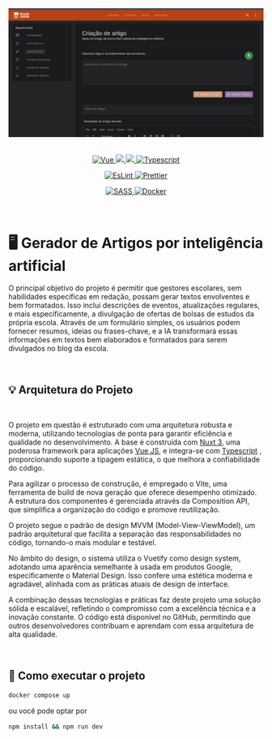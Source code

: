 <img src="./docs/assets/banner.png" />

<br/>
<br/>

<p align="center">
  <a href="https://vuejs.org/">
    <img alt="Vue" src="https://img.shields.io/badge/Vue.js-35495E?style=for-the-badge&logo=vue.js&logoColor=4FC08D">
  </a>
  
  <a href="https://vitejs.dev/">
    <img src="https://img.shields.io/static/v1?style=for-the-badge&message=Vite&color=646CFF&logo=Vite&logoColor=FFFFFF&label=">
  </a>

  <a href="https://vitest.dev/">
  <img src="https://img.shields.io/static/v1?style=for-the-badge&message=Vitest&color=6E9F18&logo=Vitest&logoColor=FFFFFF&label=">
  </a>
  
  <a href="https://www.typescriptlang.org/">
    <img alt="Typescript" src="https://img.shields.io/badge/TypeScript-007ACC?style=for-the-badge&logo=typescript&logoColor=white">
  </a>
</p>

<p align="center">
  <a href="https://eslint.org/">
    <img alt="EsLint" src="https://img.shields.io/badge/eslint-3A33D1?style=for-the-badge&logo=eslint&logoColor=white">
  </a>
  <a href="https://prettier.io/docs/en/options.html">
    <img alt="Prettier" src="https://img.shields.io/badge/prettier-1A2C34?style=for-the-badge&logo=prettier&logoColor=F7BA3E">
  </a>
</p>

<div align="center">
  <a href="https://sass-lang.com/">
    <img alt="SASS" src="https://img.shields.io/badge/Sass-CC6699?style=for-the-badge&logo=sass&logoColor=white">
  </a>
    <a href="https://www.docker.com/">
    <img alt="Docker" src="https://img.shields.io/badge/docker-%230db7ed.svg?style=for-the-badge&logo=docker&logoColor=white">
  </a>
</div>

<br/>
<br/>

# 🖥 Gerador de Artigos por inteligência artificial

O principal objetivo do projeto é permitir que gestores escolares, sem habilidades específicas em redação, possam gerar textos envolventes e bem formatados. Isso inclui descrições de eventos, atualizações regulares, e mais especificamente, a divulgação de ofertas de bolsas de estudos da própria escola. Através de um formulário simples, os usuários podem fornecer resumos, ideias ou frases-chave, e a IA transformará essas informações em textos bem elaborados e formatados para serem divulgados no blog da escola.

<br/>

## 💡 Arquitetura do Projeto

<br/>

O projeto em questão é estruturado com uma arquitetura robusta e moderna, utilizando tecnologias de ponta para garantir eficiência e qualidade no desenvolvimento. A base é construída com [Nuxt 3](https://nuxt3.org/), uma poderosa framework para aplicações [Vue JS](https://nuxt3.org/), e integra-se com [Typescript](https://www.typescriptlang.org/) , proporcionando suporte a tipagem estática, o que melhora a confiabilidade do código.

Para agilizar o processo de construção, é empregado o Vite, uma ferramenta de build de nova geração que oferece desempenho otimizado. A estrutura dos componentes é gerenciada através da Composition API, que simplifica a organização do código e promove reutilização.

O projeto segue o padrão de design MVVM (Model-View-ViewModel), um padrão arquitetural que facilita a separação das responsabilidades no código, tornando-o mais modular e testável.

No âmbito do design, o sistema utiliza o Vuetify como design system, adotando uma aparência semelhante à usada em produtos Google, especificamente o Material Design. Isso confere uma estética moderna e agradável, alinhada com as práticas atuais de design de interface.

A combinação dessas tecnologias e práticas faz deste projeto uma solução sólida e escalável, refletindo o compromisso com a excelência técnica e a inovação constante. O código está disponível no GitHub, permitindo que outros desenvolvedores contribuam e aprendam com essa arquitetura de alta qualidade.

<br/>

## 🚀 Como executar o projeto

```sh
docker compose up
```

ou você pode optar por

```sh
npm install && npm run dev
```
